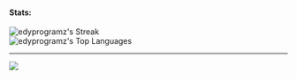 #### Stats:
![edyprogramz's Streak](https://github-readme-streak-stats.herokuapp.com/?user=edyprogramz&theme=vue-dark&hide_border=true)</br>
![edyprogramz's Top Languages](https://github-readme-stats.vercel.app/api/top-langs/?username=edyprogramz&theme=vue-dark&show_icons=true&hide_border=true&layout=compact)

---
[![](https://visitcount.itsvg.in/api?id=edyprogramz&icon=0&color=0)](https://visitcount.itsvg.in)

<!-- Proudly created with GPRM ( https://gprm.itsvg.in ) -->
